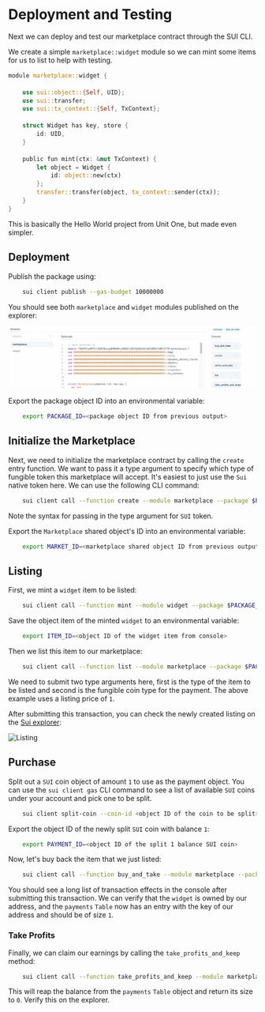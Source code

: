 # Deployment and Testing

Next we can deploy and test our marketplace contract through the SUI CLI. 

We create a simple `marketplace::widget` module so we can mint some items for us to list to help with testing.

```rust
module marketplace::widget {

    use sui::object::{Self, UID};
    use sui::transfer;
    use sui::tx_context::{Self, TxContext};

    struct Widget has key, store {
        id: UID,
    }

    public fun mint(ctx: &mut TxContext) {
        let object = Widget {
            id: object::new(ctx)
        };
        transfer::transfer(object, tx_context::sender(ctx));
    }
}
```

This is basically the Hello World project from Unit One, but made even simpler. 

## Deployment

Publish the package using:

```bash
    sui client publish --gas-budget 10000000
```

You should see both `marketplace` and `widget` modules published on the explorer: 

![Publish](../images/publish.png)

Export the package object ID into an environmental variable:

```bash
    export PACKAGE_ID=<package object ID from previous output>
```

## Initialize the Marketplace

Next, we need to initialize the marketplace contract by calling the `create` entry function. We want to pass it a type argument to specify which type of fungible token this marketplace will accept. It's easiest to just use the `Sui` native token here. We can use the following CLI command: 

```bash
    sui client call --function create --module marketplace --package $PACKAGE_ID --type-args 0x2::sui::SUI --gas-budget 10000000
```

Note the syntax for passing in the type argument for `SUI` token. 

Export the `Marketplace` shared object's ID into an environmental variable:

```bash
    export MARKET_ID=<marketplace shared object ID from previous output>
```

## Listing

First, we mint a `widget` item to be listed:

```bash
    sui client call --function mint --module widget --package $PACKAGE_ID --gas-budget 10000000
```

Save the object item of the minted `widget` to an environmental variable:

```bash
    export ITEM_ID=<object ID of the widget item from console>
```

Then we list this item to our marketplace:

```bash
    sui client call --function list --module marketplace --package $PACKAGE_ID --args $MARKET_ID $ITEM_ID 1 --type-args $PACKAGE_ID::widget::Widget 0x2::sui::SUI --gas-budget 10000000
```

We need to submit two type arguments here, first is the type of the item to be listed and second is the fungible coin type for the payment. The above example uses a listing price of `1`. 

After submitting this transaction, you can check the newly created listing on the [Sui explorer](https://suiexplorer.com/):

![Listing](../images/listing.png)

## Purchase

Split out a `SUI` coin object of amount `1` to use as the payment object. You can use the `sui client gas` CLI command to see a list of available `SUI` coins under your account and pick one to be split.

```bash
    sui client split-coin --coin-id <object ID of the coin to be split> --amounts 1 --gas-budget 10000000
```

Export the object ID of the newly split `SUI` coin with balance `1`:

```bash
    export PAYMENT_ID=<object ID of the split 1 balance SUI coin>
```

Now, let's buy back the item that we just listed:

```bash
    sui client call --function buy_and_take --module marketplace --package $PACKAGE_ID --args $MARKET_ID $ITEM_ID $PAYMENT_ID --type-args $PACKAGE_ID::widget::Widget 0x2::sui::SUI --gas-budget 10000000
```

You should see a long list of transaction effects in the console after submitting this transaction. We can verify that the `widget` is owned by our address, and the `payments` `Table` now has an entry with the key of our address and should be of size `1`.

### Take Profits

Finally, we can claim our earnings by calling the `take_profits_and_keep` method:

```bash
    sui client call --function take_profits_and_keep --module marketplace --package $PACKAGE_ID --args $MARKET_ID --type-args 0x2::sui::SUI --gas-budget 10000000
```

This will reap the balance from the `payments` `Table` object and return its size to `0`. Verify this on the explorer. 
